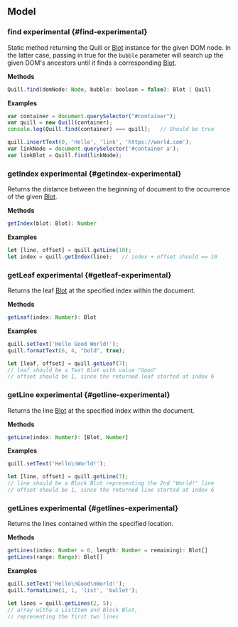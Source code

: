 ## Model

### find <span class="experimental">experimental</span> {#find-experimental}

Static method returning the Quill or [Blot](https://github.com/quilljs/parchment) instance for the given DOM node. In the latter case, passing in true for the `bubble` parameter will search up the given DOM's ancestors until it finds a corresponding [Blot](https://github.com/quilljs/parchment).

**Methods**

```javascript
Quill.find(domNode: Node, bubble: boolean = false): Blot | Quill
```

**Examples**

```javascript
var container = document.querySelector("#container");
var quill = new Quill(container);
console.log(Quill.find(container) === quill);   // Should be true

quill.insertText(0, 'Hello', 'link', 'https://world.com');
var linkNode = document.querySelector('#container a');
var linkBlot = Quill.find(linkNode);
```

### getIndex <span class="experimental">experimental</span> {#getindex-experimental}

Returns the distance between the beginning of document to the occurrence of the given [Blot](https://github.com/quilljs/parchment).

**Methods**

```javascript
getIndex(blot: Blot): Number
```

**Examples**

```javascript
let [line, offset] = quill.getLine(10);
let index = quill.getIndex(line);   // index + offset should == 10
```

### getLeaf <span class="experimental">experimental</span> {#getleaf-experimental}

Returns the leaf [Blot](https://github.com/quilljs/parchment) at the specified index within the document.

**Methods**

```javascript
getLeaf(index: Number): Blot
```

**Examples**

```javascript
quill.setText('Hello Good World!');
quill.formatText(6, 4, "bold", true);

let [leaf, offset] = quill.getLeaf(7);
// leaf should be a Text Blot with value "Good"
// offset should be 1, since the returned leaf started at index 6
```

### getLine <span class="experimental">experimental</span> {#getline-experimental}

Returns the line [Blot](https://github.com/quilljs/parchment) at the specified index within the document.

**Methods**

```javascript
getLine(index: Number): [Blot, Number]
```


**Examples**

```javascript
quill.setText('Hello\nWorld!');

let [line, offset] = quill.getLine(7);
// line should be a Block Blot representing the 2nd "World!" line
// offset should be 1, since the returned line started at index 6
```

### getLines <span class="experimental">experimental</span> {#getlines-experimental}

Returns the lines contained within the specified location.

**Methods**

```javascript
getLines(index: Number = 0, length: Number = remaining): Blot[]
getLines(range: Range): Blot[]
```

**Examples**

```javascript
quill.setText('Hello\nGood\nWorld!');
quill.formatLine(1, 1, 'list', 'bullet');

let lines = quill.getLines(2, 5);
// array witha a ListItem and Block Blot,
// representing the first two lines
```
